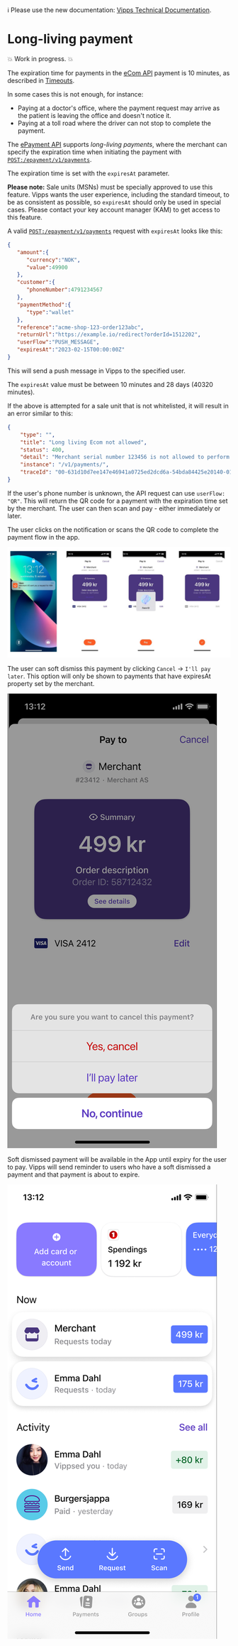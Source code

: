 <!-- START_METADATA
---
title: Long-living payment
sidebar_position: 48
---
END_METADATA -->

<!-- START_COMMENT -->

ℹ️ Please use the new documentation:
[Vipps Technical Documentation](https://vippsas.github.io/vipps-developer-docs/).

<!-- END_COMMENT -->

# Long-living payment

💥 Work in progress. 💥

The expiration time for payments in the
[eCom API](https://vippsas.github.io/vipps-developer-docs/docs/APIs/ecom-api)
payment is 10 minutes, as described in
[Timeouts](https://vippsas.github.io/vipps-developer-docs/docs/vipps-developers/common-topics/timeouts).

In some cases this is not enough, for instance:
* Paying at a doctor's office, where the payment request may arrive as the patient
  is leaving the office and doesn't notice it.
* Paying at a toll road where the driver can not stop to complete the payment.

The
[ePayment API](https://vippsas.github.io/vipps-developer-docs/docs/APIs/epayment-api)
supports _long-living payments_, where the merchant can specify the expiration
time when initiating the payment with
[`POST:/epayment/v1/payments`](https://vippsas.github.io/vipps-developer-docs/api/epayment#tag/CreatePayments).

The expiration time is set with the `expiresAt` parameter.

**Please note:** Sale units (MSNs) must be specially approved to use this feature.
Vipps wants the user experience, including the standard timeout, to be as
consistent as possible, so `expiresAt` should only be used in special cases.
Please contact your key account manager (KAM) to get access to this feature.

A valid
[`POST:/epayment/v1/payments`](https://vippsas.github.io/vipps-developer-docs/api/epayment#tag/CreatePayments)
request with `expiresAt` looks like this:

```json
{
   "amount":{
      "currency":"NOK",
      "value":49900
   },
   "customer":{
      "phoneNumber":4791234567
   },
   "paymentMethod":{
      "type":"wallet"
   },
   "reference":"acme-shop-123-order123abc",
   "returnUrl":"https://example.io/redirect?orderId=1512202",
   "userFlow":"PUSH_MESSAGE",
   "expiresAt":"2023-02-15T00:00:00Z"
}
```

This will send a push message in Vipps to the specified user.

The `expiresAt` value must be between 10 minutes and 28 days (40320 minutes).

If the above is attempted for a sale unit that is not whitelisted, it will result in
an error similar to this:

```json
{
    "type": "",
    "title": "Long living Ecom not allowed",
    "status": 400,
    "detail": "Merchant serial number 123456 is not allowed to perform long living Ecom transactions",
    "instance": "/v1/payments/",
    "traceId": "00-631d10d7ee147e46941a0725ed2dcd6a-54bda84425e20140-01"
}
```

If the user's phone number is unknown, the API request can use `userFlow: "QR"`.
This will return the QR code for a payment with the expiration time set by the
merchant. The user can then scan and pay - either immediately or later.

The user clicks on the notification or scans the QR code to complete the payment flow in the app.

![Payment flow in the app](images/Long-expiry-time-payment-request.png)

The user can soft dismiss this payment by clicking `Cancel` -> `I'll pay later`.
This option will only be shown to payments that have expiresAt property set by
the merchant.

![Soft dismiss a payment](images/Soft-dismiss.png)

Soft dismissed payment will be available in the App until expiry for the user to
pay. Vipps will send reminder to users who have a soft dismissed a payment and
that payment is about to expire.

![Soft dismiss a payment](images/Soft-dismissed-payment-in-home-screen.png)
